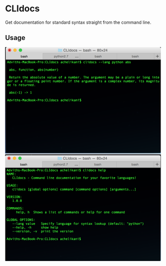 # CLIdocs
Get documentation for standard syntax straight from the command line.


## Usage
![Example Command](img/clidocs_abs.png)
![Help Text](img/clidocs_help.png)
